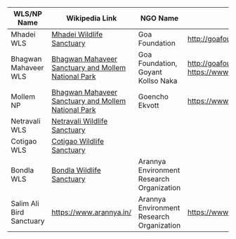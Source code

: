 | WLS/NP Name                               | Wikipedia Link                                                                 | NGO Name                                | NGO Website                                                               |
|-------------------------------------------|-------------------------------------------------------------------------------|-----------------------------------------|---------------------------------------------------------------------------|
| Mhadei WLS                                | [Mhadei Wildlife Sanctuary](https://en.wikipedia.org/wiki/Mhadei_Wildlife_Sanctuary) |    Goa Foundation                                     |    http://goafoundation.org/                                                                     |
| Bhagwan Mahaveer WLS                      | [Bhagwan Mahaveer Sanctuary and Mollem National Park](https://en.wikipedia.org/wiki/Bhagwan_Mahaveer_Sanctuary_and_Mollem_National_Park) |    Goa Foundation, Goyant Kollso Naka                                     |     http://goafoundation.org/, https://www.facebook.com/goyantkolsonaka/                                                                      |
| Mollem NP                                 | [Bhagwan Mahaveer Sanctuary and Mollem National Park](https://en.wikipedia.org/wiki/Bhagwan_Mahaveer_Sanctuary_and_Mollem_National_Park) |                             Goencho Ekvott            |    https://www.facebook.com/groups/289007759199218/                                                                       |
| Netravali WLS                             | [Netravali Wildlife Sanctuary](https://en.wikipedia.org/wiki/Netravali_Wildlife_Sanctuary) |                                         |                                                                           |
| Cotigao WLS                               | [Cotigao Wildlife Sanctuary](https://en.wikipedia.org/wiki/Cotigao_Wildlife_Sanctuary) |                                         |                                                                           |
| Bondla WLS                                | [Bondla Wildlife Sanctuary](https://en.wikipedia.org/wiki/Bondla_Wildlife_Sanctuary) |  Arannya Environment Research Organization                                       |                                                                           |
| Salim Ali Bird Sanctuary                  |           https://www.arannya.in/                                                                    |   Arannya Environment Research Organization                                      | https://www.arannya.in/                                                                          |
